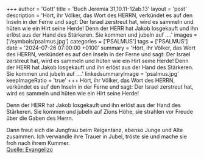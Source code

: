 +++
author = 'Gott'
title = 'Buch Jeremia 31,10.11-12ab.13'
layout = 'post'
description = 'Hört, ihr Völker, das Wort des HERRN,  verkündet es auf den Inseln in der Ferne und sagt:  Der Israel zerstreut hat, wird es sammeln  und hüten wie ein Hirt seine Herde!  Denn der HERR hat Jakob losgekauft  und ihn erlöst aus der Hand des Stärkeren. Sie kommen und jubeln auf ....'
images = ['/symbols/psalmus.jpg']
categories = ['PSALMUS']
tags = ['PSALMUS']
date = '2024-07-26 07:00:00 +0100'
summary = 'Hört, ihr Völker, das Wort des HERRN,  verkündet es auf den Inseln in der Ferne und sagt:  Der Israel zerstreut hat, wird es sammeln  und hüten wie ein Hirt seine Herde!  Denn der HERR hat Jakob losgekauft  und ihn erlöst aus der Hand des Stärkeren. Sie kommen und jubeln auf ....'
linkedsummaryImage = 'psalmus.jpg'
keepImageRatio = 'true'
+++
Hört, ihr Völker, das Wort des HERRN, 
verkündet es auf den Inseln in der Ferne und sagt: 
Der Israel zerstreut hat, wird es sammeln 
und hüten wie ein Hirt seine Herde!

Denn der HERR hat Jakob losgekauft 
und ihn erlöst aus der Hand des Stärkeren.
Sie kommen und jubeln auf Zions Höhe,
sie strahlen vor Freude über die Gaben des Herrn.<!--more-->

Dann freut sich die Jungfrau beim Reigentanz, 
ebenso Junge und Alte zusammen. 
Ich verwandle ihre Trauer in Jubel, 
tröste sie und mache sie froh nach ihrem Kummer.<br> [Quelle: Evangelizo](https://evangeliumtagfuertag.org/DE/gospel)